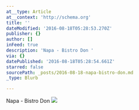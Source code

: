 ```yaml
---
at__type: Article
at__context: 'http://schema.org'
title: ''
dateModified: '2016-08-18T05:28:53.270Z'
publisher: {}
author: []
inFeed: true
description: 'Napa - Bistro Don '
via: {}
datePublished: '2016-08-18T05:28:54.661Z'
starred: false
sourcePath: _posts/2016-08-18-napa-bistro-don.md
_type: Blurb

---
```

Napa - Bistro Don ![](https://imgflo.herokuapp.com/graph/vahj1ThiexotieMo/f830cc2a5bb37073f467d591ce0a77c2/croprotate.jpg?cropheight=2988&cropwidth=5312&degrees=-180&input=https%3A%2F%2Fthe-grid-user-content.s3-us-west-2.amazonaws.com%2Fcceb1021-a84f-4ddf-a315-8709114cc72f.jpg&x=0&y=0)